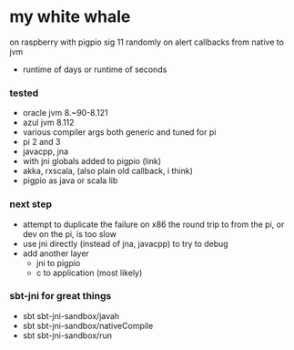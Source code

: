 my white whale
===

on raspberry with pigpio sig 11 randomly on alert callbacks from native to jvm

- runtime of days or runtime of seconds

### tested
- oracle jvm 8.~90-8.121
- azul jvm 8.112
- various compiler args both generic and tuned for pi
- pi 2 and 3
- javacpp, jna
- with jni globals added to pigpio (link)
- akka, rxscala, (also plain old callback, i think)
- pigpio as java or scala lib

### next step 
- attempt to duplicate the failure on x86 the round trip to from the pi, or dev on the pi, is too slow
- use jni directly (instead of jna, javacpp) to try to debug
- add another layer
  - jni to pigpio
  - c to application (most likely)

### sbt-jni for great things

- sbt sbt-jni-sandbox/javah
- sbt sbt-jni-sandbox/nativeCompile
- sbt sbt-jni-sandbox/run

